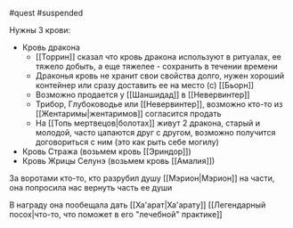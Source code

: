 #quest #suspended

Нужны 3 крови:

- Кровь дракона
	- [[Торрин]] сказал что кровь дракона используют в ритуалах, ее тяжело добыть, а еще тяжелее - сохранить в течении времени
	- Драконья кровь не хранит свои свойства долго, нужен хороший контейнер или сразу доставить ее на место (c) [[Бьорн]]
	- Возможно продается у [[Шаншидад]] в [[Невервинтер]]
	- Трибор, Глубоководье или [[Невервинтер]], возможно кто-то из [[Жентаримы|жентаримов]] согласится продать
	- На [[Топь мертвецов|болотах]] живут 2 дракона, старый и молодой, часто цапаются друг с другом, возможно получится договориться с ним (это как рыть себе могилу)
- Кровь Стража (возьмем кровь [[Эриндор]])
- Кровь Жрицы Селунэ (возьмем кровь [[Амалия]])

За воротами кто-то, кто разрубил душу [[Мэрион|Мэрион]] на части, она попросила нас вернуть часть ее души

В награду она пообещала дать [[Ха'арат|Ха'арату]] [[Легендарный посох|что-то, что поможет в его "лечебной" практике]]
